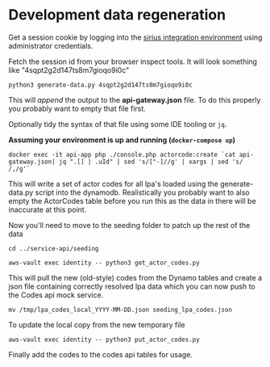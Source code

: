 Development data regeneration
======

Get a session cookie by logging into the
[sirius integration environment](https://frontend-integration.dev.sirius.opg.digital) using administrator credentials.

Fetch the session id from your browser inspect tools. It will look something like "4sqpt2g2d147ts8m7gioqo9i0c"

```shell script
python3 generate-data.py 4sqpt2g2d147ts8m7gioqo9i0c
```

This will *append* the output to the **api-gateway.json** file. To do this properly you probably want to empty that file
first.

Optionally tidy the syntax of that file using some IDE tooling or `jq`.

**Assuming your environment is up and running (`docker-compose up`)**

```shell script
docker exec -it api-app php ./console.php actorcode:create `cat api-gateway.json| jq ".[] | .uId" | sed 's/["-]//g' | xargs | sed 's/ /,/g'`
```

This will write a set of actor codes for all lpa's loaded using the generate-data.py script into the dynamodb. Realistically
you probably want to also empty the ActorCodes table before you run this as the data in there will be inaccurate at this
point.

Now you'll need to move to the seeding folder to patch up the rest of the data

```shell script
cd ../service-api/seeding
```

```shell script
aws-vault exec identity -- python3 get_actor_codes.py
```

This will pull the new (old-style) codes from the Dynamo tables and create a json file containing correctly resolved
lpa data which you can now push to the Codes api mock service.

```shell script
mv /tmp/lpa_codes_local_YYYY-MM-DD.json seeding_lpa_codes.json
```

To update the local copy from the new temporary file

```shell script
aws-vault exec identity -- python3 put_actor_codes.py
```

Finally add the codes to the codes api tables for usage.
